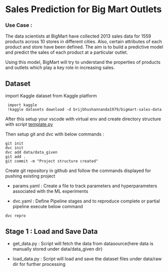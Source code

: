 # Sales Prediction for Big Mart Outlets

### Use Case : 
The data scientists at BigMart have collected 2013 sales data for 1559 products across 10 stores in different cities. Also, certain attributes of each product and store have been defined. The aim is to build a predictive model and predict the sales of each product at a particular outlet.

Using this model, BigMart will try to understand the properties of products and outlets which play a key role in increasing sales.

## Dataset 
import Kaggle dataset from Kaggle platform

```
 import kaggle
 !kaggle datasets download -d brijbhushannanda1979/bigmart-sales-data
```
After this setup your vscode with virtual env and create directory structure with script [template.py](BigMartSalesPrediction/template.py)

Then setup git and dvc with below commands :

```
git init
dvc init
dvc add data/data_given
git add .
git commit -m "Project structure created"
```
Create git repository in github and follow the commands displayed for pushing existing project 

- params.yaml : Create a file to track parameters and hyperparameters associated with the ML experiments

- dvc.yaml : Define Pipeline stages and to reproduce complete or partial pipeline execute below command 

```
dvc repro 
```  

## Stage 1 : Load and Save Data 

- get_data.py : Script will fetch the data from datasource(here data is manually stored under data/data_given dir)

- load_data.py : Script will load and save the dataset files under data/raw dir for further processing 


